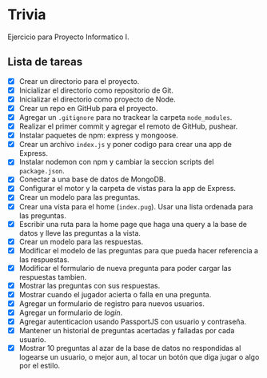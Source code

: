 ﻿# Trivia

Ejercicio para Proyecto Informatico I.

## Lista de tareas

- [x] Crear un directorio para el proyecto.
- [x] Inicializar el directorio como repositorio de Git.
- [x] Inicializar el directorio como proyecto de Node.
- [x] Crear un repo en GitHub para el proyecto.
- [x] Agregar un `.gitignore` para no trackear la carpeta `node_modules`.
- [x] Realizar el primer commit y agregar el remoto de GitHub, pushear.
- [x] Instalar paquetes de npm: express y mongoose.
- [x] Crear un archivo `index.js` y poner codigo para crear una app de Express.
- [x] Instalar nodemon con npm y cambiar la seccion scripts del `package.json`.
- [x] Conectar a una base de datos de MongoDB.
- [x] Configurar el motor y la carpeta de vistas para la app de Express.
- [x] Crear un modelo para las preguntas.
- [x] Crear una vista para el home (`index.pug`). Usar una lista ordenada para las preguntas.
- [x] Escribir una ruta para la home page que haga una query a la base de datos y lleve las preguntas a la vista.
- [x] Crear un modelo para las respuestas.
- [x] Modificar el modelo de las preguntas para que pueda hacer referencia a las respuestas.
- [x] Modificar el formulario de nueva pregunta para poder cargar las respuestas tambien.
- [x] Mostrar las preguntas con sus respuestas.
- [x] Mostrar cuando el jugador acierta o falla en una pregunta.
- [x] Agregar un formulario de registro para nuevos usuarios.
- [x] Agregar un formulario de _login_.
- [x] Agregar autenticacion usando PassportJS con usuario y contraseña.
- [x] Mantener un historial de preguntas acertadas y falladas por cada usuario.
- [x] Mostrar 10 preguntas al azar de la base de datos no respondidas al logearse un usuario, o mejor aun, al tocar un botón que diga jugar o algo por el estilo.

